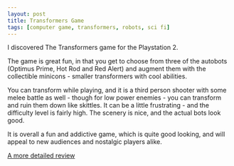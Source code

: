 ```yaml
---
layout: post
title: Transformers Game
tags: [computer game, transformers, robots, sci fi]
---
```

I discovered The Transformers game for the Playstation 2. 

The game is great fun, in that you get to choose from three of the autobots (Optimus Prime, Hot Rod and Red Alert) and augment them with the collectible minicons - smaller transformers with cool abilities. 

You can transform while playing, and it is a third person shooter with some melee battle as well - though for low power enemies - you can transform and ruin them down like skittles. It can be a little frustrating - and the difficulty level is fairly high. The scenery is nice, and the actual bots look good. 

It is overall a fun and addictive game, which is quite good looking, and will appeal to new audiences and nostalgic players alike.

[A more detailed review](http://www.armchairempire.com/Reviews/ps2/transformers.html)